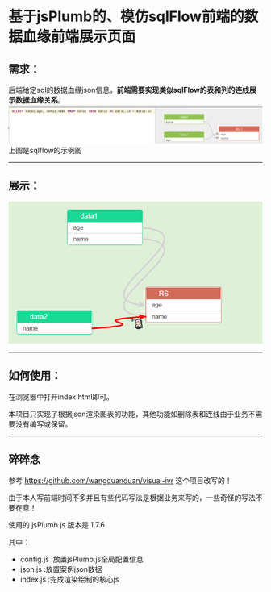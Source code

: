 # 基于jsPlumb的、模仿sqlFlow前端的数据血缘前端展示页面

## 需求：
后端给定sql的数据血缘json信息，**前端需要实现类似sqlFlow的表和列的连线展示数据血缘关系**。
![](./imgs/sqlflow.png)
上图是sqlflow的示例图
****
## 展示：
![](./imgs/myflow.png)
****
## 如何使用：
在浏览器中打开index.html即可。

本项目只实现了根据json渲染图表的功能，其他功能如删除表和连线由于业务不需要没有编写或保留。
***
## 碎碎念
参考 https://github.com/wangduanduan/visual-ivr 这个项目改写的！

由于本人写前端时间不多并且有些代码写法是根据业务来写的，一些奇怪的写法不要在意！

使用的 jsPlumb.js 版本是 1.7.6

其中：
- config.js :放置jsPlumb.js全局配置信息
- json.js :放置案例json数据
- index.js :完成渲染绘制的核心js

